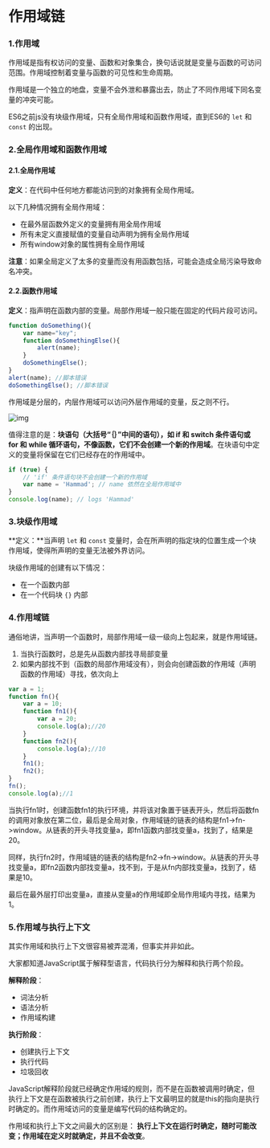 # 作用域链

### 1.作用域

作用域是指有权访问的变量、函数和对象集合，换句话说就是变量与函数的可访问范围。作用域控制着变量与函数的可见性和生命周期。

作用域是一个独立的地盘，变量不会外泄和暴露出去，防止了不同作用域下同名变量的冲突可能。

ES6之前js没有块级作用域，只有全局作用域和函数作用域，直到ES6的 `let` 和 `const` 的出现。

### 2.全局作用域和函数作用域

#### 2.1.全局作用域

**定义**：在代码中任何地方都能访问到的对象拥有全局作用域。

以下几种情况拥有全局作用域：

- 在最外层函数外定义的变量拥有用全局作用域
- 所有未定义直接赋值的变量自动声明为拥有全局作用域
- 所有window对象的属性拥有全局作用域

**注意**：如果全局定义了太多的变量而没有用函数包括，可能会造成全局污染导致命名冲突。

#### 2.2.函数作用域

**定义**：指声明在函数内部的变量。局部作用域一般只能在固定的代码片段可访问。

```javascript
function doSomething(){
    var name="key";
    function doSomethingElse(){
        alert(name);
    }
    doSomethingElse();
}
alert(name); //脚本错误
doSomethingElse(); //脚本错误
```

作用域是分层的，内层作用域可以访问外层作用域的变量，反之则不行。

![img](https://user-gold-cdn.xitu.io/2019/3/8/169590b8c66f551b?imageView2/0/w/1280/h/960/format/webp/ignore-error/1)

值得注意的是：**块语句（大括号“｛｝”中间的语句），如 if 和 switch 条件语句或 for 和 while 循环语句，不像函数，它们不会创建一个新的作用域**。在块语句中定义的变量将保留在它们已经存在的作用域中。

```javascript
if (true) {
    // 'if' 条件语句块不会创建一个新的作用域
    var name = 'Hammad'; // name 依然在全局作用域中
}
console.log(name); // logs 'Hammad'
```



### 3.块级作用域

 **定义：**当声明 `let` 和 `const` 变量时，会在所声明的指定块的位置生成一个块作用域，使得所声明的变量无法被外界访问。

块级作用域的创建有以下情况：

- 在一个函数内部
- 在一个代码块 `{}` 内部

### 4.作用域链

通俗地讲，当声明一个函数时，局部作用域一级一级向上包起来，就是作用域链。

1. 当执行函数时，总是先从函数内部找寻局部变量
2. 如果内部找不到（函数的局部作用域没有），则会向创建函数的作用域（声明函数的作用域）寻找，依次向上

```javascript
var a = 1;
function fn(){
	var a = 10;
    function fn1(){
		var a = 20;
        console.log(a);//20
    }
    function fn2(){
		console.log(a);//10
    }
    fn1();
    fn2();
}
fn();
console.log(a);//1
```

当执行fn1时，创建函数fn1的执行环境，并将该对象置于链表开头，然后将函数fn的调用对象放在第二位，最后是全局对象，作用域链的链表的结构是fn1->fn->window。从链表的开头寻找变量a，即fn1函数内部找变量a，找到了，结果是20。

同样，执行fn2时，作用域链的链表的结构是fn2->fn->window。从链表的开头寻找变量a，即fn2函数内部找变量a，找不到，于是从fn内部找变量a，找到了，结果是10。

最后在最外层打印出变量a，直接从变量a的作用域即全局作用域内寻找，结果为1。

### 5.作用域与执行上下文

其实作用域和执行上下文很容易被弄混淆，但事实并非如此。

大家都知道JavaScript属于解释型语言，代码执行分为解释和执行两个阶段。

**解释阶段**：

- 词法分析
- 语法分析
- 作用域构建

**执行阶段**：

- 创建执行上下文
- 执行代码
- 垃圾回收

JavaScript解释阶段就已经确定作用域的规则，而不是在函数被调用时确定，但执行上下文是在函数被执行之前创建，执行上下文最明显的就是this的指向是执行时确定的。而作用域访问的变量是编写代码的结构确定的。

作用域和执行上下文之间最大的区别是： **执行上下文在运行时确定，随时可能改变；作用域在定义时就确定，并且不会改变**。